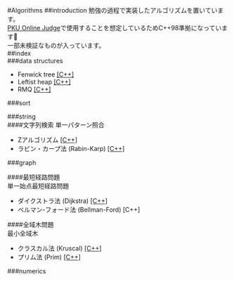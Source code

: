 #Algorithms
##introduction
勉強の過程で実装したアルゴリズムを置いています。  
[PKU Online Judge](http://poj.org)で使用することを想定しているためC++98準拠になっています🙏  
一部未検証なものが入っています。  
##index  
###data structures  
* Fenwick tree [[C++]](/data_structure/fenwick_tree.cpp)
* Leftist heap [[C++]](/data_structure/leftist_heap.cpp)
* RMQ [[C++]](/data_structure/range_minimum_query.cpp)

###sort  

###string  
####文字列検索
単一パターン照合
* Zアルゴリズム [[C++]](string/z_algorithm.cpp)
* ラビン・カープ法 (Rabin-Karp) [[C++]](string/rabin_karp.cpp)

###graph  

####最短経路問題  
単一始点最短経路問題
* ダイクストラ法 (Dijkstra) [[C++]](/graph/dijkstra.cpp)
* ベルマン-フォード法 (Bellman-Ford) [C++]

####全域木問題  
最小全域木
* クラスカル法 (Kruscal) [[C++]](/graph/kruscal.cpp)
* プリム法 (Prim) [[C++]](/graph/prim.cpp)

###numerics  

